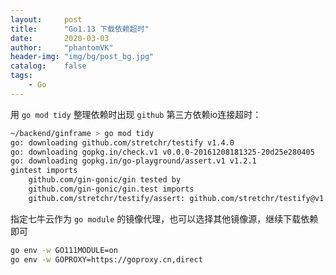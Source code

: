 ```yaml
---
layout:     post
title:      "Go1.13 下载依赖超时"
date:       2020-03-03
author:     "phantomVK"
header-img: "img/bg/post_bg.jpg"
catalog:    false
tags:
    - Go
---
```


用 `go mod tidy` 整理依赖时出现 `github` 第三方依赖io连接超时：

```bash
~/backend/ginframe > go mod tidy
go: downloading github.com/stretchr/testify v1.4.0
go: downloading gopkg.in/check.v1 v0.0.0-20161208181325-20d25e280405
go: downloading gopkg.in/go-playground/assert.v1 v1.2.1
gintest imports
	github.com/gin-gonic/gin tested by
	github.com/gin-gonic/gin.test imports
	github.com/stretchr/testify/assert: github.com/stretchr/testify@v1.4.0: Get https://proxy.golang.org/github.com/stretchr/testify/@v/v1.4.0.zip: dial tcp 172.217.24.17:443: i/o timeout
```

指定七牛云作为 `go module` 的镜像代理，也可以选择其他镜像源，继续下载依赖即可

```bash
go env -w GO111MODULE=on
go env -w GOPROXY=https://goproxy.cn,direct
```
